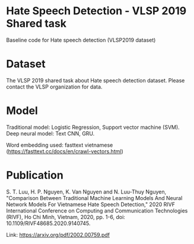 # Hate Speech Detection - VLSP 2019 Shared task
Baseline code for Hate speech detection (VLSP2019 dataset)   

# Dataset #
The VLSP 2019 shared task about Hate speech detection dataset. Please contact the VLSP organization for data.   

# Model # 
Traditional model: Logistic Regression, Support vector machine (SVM).    
Deep neural model: Text CNN, GRU.  

Word embedding used: fasttext vietnamese (https://fasttext.cc/docs/en/crawl-vectors.html)    

# Publication # 
S. T. Luu, H. P. Nguyen, K. Van Nguyen and N. Luu-Thuy Nguyen, "Comparison Between Traditional Machine Learning Models And Neural Network Models For Vietnamese Hate Speech Detection," 2020 RIVF International Conference on Computing and Communication Technologies (RIVF), Ho Chi Minh, Vietnam, 2020, pp. 1-6, doi: 10.1109/RIVF48685.2020.9140745.   

Link: https://arxiv.org/pdf/2002.00759.pdf  
